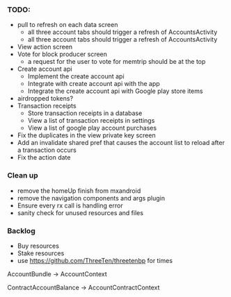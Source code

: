 ### TODO:
- pull to refresh on each data screen
    - all three account tabs should trigger a refresh of AccountsActivity
    - all three account tabs should trigger a refresh of AccountsActivity
- View action screen
- Vote for block producer screen
    - a request for the user to vote for memtrip should be at the top
- Create account api 
    - Implement the create account api 
    - Integrate with create account api with the app
    - Integrate the create account api with Google play store items
- airdropped tokens?
- Transaction receipts 
    - Store transaction receipts in a database
    - View a list of transaction receipts in settings
    - View a list of google play account purchases
- Fix the duplicates in the view private key screen
- Add an invalidate shared pref that causes the account list to reload after a transaction occurs
- Fix the action date

### Clean up
- remove the homeUp finish from mxandroid
- remove the navigation components and args plugin
- Ensure every rx call is handling error
- sanity check for unused resources and files

### Backlog
- Buy resources
- Stake resources
- use https://github.com/ThreeTen/threetenbp for times

AccountBundle -> AccountContext

ContractAccountBalance -> AccountContractContext